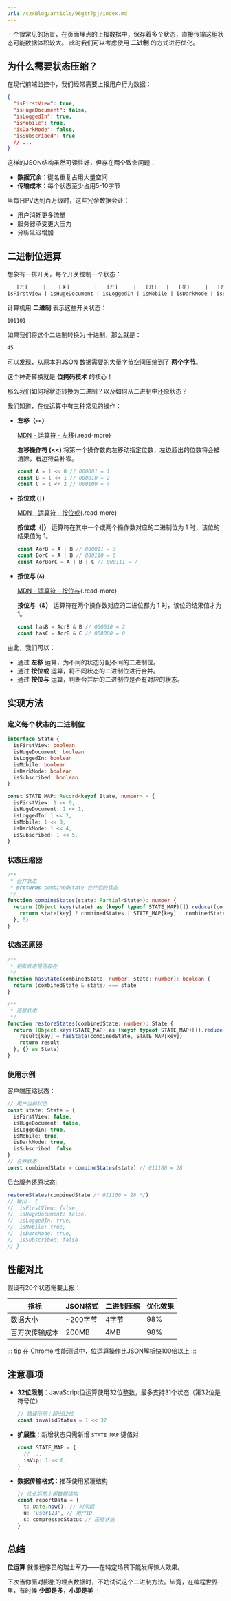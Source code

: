 ```yaml
---
url: /czxBlog/article/96gtr7pj/index.md
---
```

一个很常见的场景，在页面埋点的上报数据中，保存着多个状态，直接传输这组状态可能数据体积较大。
此时我们可以考虑使用 **二进制** 的方式进行优化。

## 为什么需要状态压缩？

在现代前端监控中，我们经常需要上报用户行为数据：

```json
{
  "isFirstView": true,
  "isHugeDocument": false,
  "isLoggedIn": true,
  "isMobile": true,
  "isDarkMode": false,
  "isSubscribed": true
  // ...
}
```

这样的JSON结构虽然可读性好，但存在两个致命问题：

* **数据冗余**：键名重复占用大量空间
* **传输成本**：每个状态至少占用5-10字节

当每日PV达到百万级时，这些冗余数据会让：

* 用户消耗更多流量
* 服务器承受更大压力
* 分析延迟增加

## 二进制位运算

想象有一排开关，每个开关控制一个状态：

```txt
   [开]     |    [关]        |   [开]     |   [开]   |   [关]     |   [开]
isFirstView | isHugeDocument | isLoggedIn | isMobile | isDarkMode | isSubscribed
```

计算机用 **二进制** 表示这些开关状态：

```txt
101101
```

如果我们将这个二进制转换为 十进制，那么就是：

```txt
45
```

可以发现，从原本的JSON 数据需要的大量字节空间压缩到了 **两个字节**。

这个神奇转换就是 **位掩码技术** 的核心！

那么我们如何将状态转换为二进制？以及如何从二进制中还原状态？

我们知道，在位运算中有三种常见的操作：

* **左移（`<<`）**

  [MDN - 运算符 - 左移](https://developer.mozilla.org/zh-CN/docs/Web/JavaScript/Reference/Operators/Left_shift){.read-more}

  **左移操作符 (<<)** 将第一个操作数向左移动指定位数，左边超出的位数将会被清除，右边将会补零。

  ```ts
  const A = 1 << 0 // 000001 = 1
  const B = 1 << 1 // 000010 = 2
  const C = 1 << 2 // 000100 = 4
  ```

* **按位或 (`|`)**

  [MDN - 运算符 - 按位或](https://developer.mozilla.org/zh-CN/docs/Web/JavaScript/Reference/Operators/Bitwise_OR){.read-more}

  **按位或（|）** 运算符在其中一个或两个操作数对应的二进制位为 1 时，该位的结果值为 1。

  ```ts
  const AorB = A | B // 000011 = 3
  const BorC = A | B // 000110 = 6
  const AorBorC = A | B | C // 000111 = 7
  ```

* **按位与 (`&`)**

  [MDN - 运算符 - 按位与](https://developer.mozilla.org/zh-CN/docs/Web/JavaScript/Reference/Operators/Bitwise_AND){.read-more}

  **按位与（&）** 运算符在两个操作数对应的二进位都为 1 时，该位的结果值才为 1。

  ```ts
  const hasB = AorB & B // 000010 = 2
  const hasC = AorB & C // 000000 = 0
  ```

由此，我们可以：

* 通过 **左移** 运算，为不同的状态分配不同的二进制位。
* 通过 **按位或** 运算，将不同状态的二进制位进行合并。
* 通过 **按位与** 运算，判断合并后的二进制位是否有对应的状态。

## 实现方法

### 定义每个状态的二进制位

```ts
interface State {
  isFirstView: boolean
  isHugeDocument: boolean
  isLoggedIn: boolean
  isMobile: boolean
  isDarkMode: boolean
  isSubscribed: boolean
}

const STATE_MAP: Record<keyof State, number> = {
  isFirstView: 1 << 0,
  isHugeDocument: 1 << 1,
  isLoggedIn: 1 << 2,
  isMobile: 1 << 3,
  isDarkMode: 1 << 4,
  isSubscribed: 1 << 5,
}
```

### 状态压缩器

```ts
/**
 * 合并状态
 * @returns combinedState 合并后的状态
 */
function combineStates(state: Partial<State>): number {
  return (Object.keys(state) as (keyof typeof STATE_MAP)[]).reduce((combinedStates, key) => {
    return state[key] ? combinedStates | STATE_MAP[key] : combinedStates
  }, 0)
}
```

### 状态还原器

```ts
/**
 * 判断状态是否存在
 */
function hasState(combinedState: number, state: number): boolean {
  return (combinedState & state) === state
}

/**
 * 还原状态
 */
function restoreStates(combinedState: number): State {
  return (Object.keys(STATE_MAP) as (keyof typeof STATE_MAP)[]).reduce((result, key) => {
    result[key] = hasState(combinedState, STATE_MAP[key])
    return result
  }, {} as State)
}
```

### 使用示例

客户端压缩状态：

```ts
// 用户当前状态
const state: State = {
  isFirstView: false,
  isHugeDocument: false,
  isLoggedIn: true,
  isMobile: true,
  isDarkMode: true,
  isSubscribed: false
}
// 合并状态
const combinedState = combineStates(state) // 011100 = 28
```

后台服务还原状态:

```ts
restoreStates(combinedState /* 011100 = 28 */)
// 输出： {
//  isFirstView: false,
//  isHugeDocument: false,
//  isLoggedIn: true,
//  isMobile: true,
//  isDarkMode: true,
//  isSubscribed: false
// }
```

## 性能对比

假设有20个状态需要上报：

| 指标           | JSON格式 | 二进制压缩 | 优化效果 |
| -------------- | -------- | ---------- | -------- |
| 数据大小       | ~200字节 | 4字节      | 98%      |
| 百万次传输成本 | 200MB    | 4MB        | 98%      |

::: tip 在 Chrome 性能测试中，位运算操作比JSON解析快100倍以上
:::

## 注意事项

* **32位限制**：JavaScript位运算使用32位整数，最多支持31个状态（第32位是符号位）

  ```ts
  // 错误示例：超出32位
  const invalidStatus = 1 << 32
  ```

* **扩展性**：新增状态只需新增 `STATE_MAP` 键值对

  ```ts
  const STATE_MAP = {
    // ...
    isVip: 1 << 6,
  }
  ```

* **数据传输格式**：推荐使用紧凑结构

  ```ts
  // 优化后的上报数据结构
  const reportData = {
    t: Date.now(), // 时间戳
    u: 'user123', // 用户ID
    s: compressedStatus // 压缩状态
  }
  ```

## 总结

**位运算** 就像程序员的瑞士军刀——在特定场景下能发挥惊人效果。

下次当你面对膨胀的埋点数据时，不妨试试这个二进制方法。毕竟，在编程世界里，有时候 **少即是多，小即是美** ！
